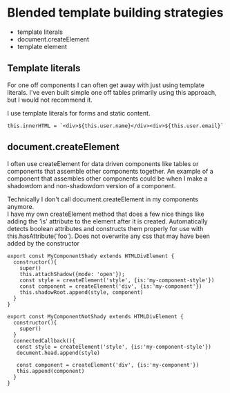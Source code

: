 # Blended template building strategies

- template literals
- document.createElement
- template element


## Template literals

For one off components I can often get away with just using template literals.  I've even built simple one off tables primarily using this approach, but I would not recommend it.

I use template literals for forms and static content. 

```
this.innerHTML = `<div>${this.user.name}</div><div>${this.user.email}`
```

## document.createElement

I often use createElement for data driven components like tables or components that assemble other components together.
An example of a component that assembles other components could be when I make a shadowdom and non-shadowdom version of a component.

Technically I don't call document.createElement in my components anymore.  
I have my own createElement method that does a few nice things like adding the 'is' attribute to the element after it is created.
Automatically detects boolean attributes and constructs them properly for use with this.hasAttribute('foo').
Does not overwrite any css that may have been added by the constructor 

```
export const MyComponentShady extends HTMLDivElement {
  constructor(){
    super()
    this.attachShadow({mode: 'open'});
    const style = createElement('style', {is:'my-component-style'})
    const component = createElement('div', {is:'my-component'})
    this.shadowRoot.append(style, component)
  }
}

export const MyComponentNotShady extends HTMLDivElement {
  constructor(){
    super()
  }
  connectedCallback(){
   const style = createElement('style', {is:'my-component-style'})
   document.head.append(style)

   const component = createElement('div', {is:'my-component'})
   this.append(component)
  }
}

```




